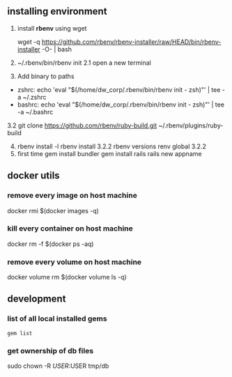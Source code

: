 ## installing environment
1. install **rbenv** using wget

    wget -q https://github.com/rbenv/rbenv-installer/raw/HEAD/bin/rbenv-installer -O- | bash
  
2. ~/.rbenv/bin/rbenv init
2.1 open a new terminal

3. Add binary to paths
- zshrc: echo 'eval "$(/home/dw_corp/.rbenv/bin/rbenv init - zsh)"' | tee -a ~/.zshrc
- bashrc: echo 'eval "$(/home/dw_corp/.rbenv/bin/rbenv init - zsh)"' | tee -a ~/.bashrc

3.2 git clone https://github.com/rbenv/ruby-build.git ~/.rbenv/plugins/ruby-build
 

4. rbenv install -l
rbenv install 3.2.2
rbenv versions
renv global 3.2.2
5. first time
gem install bundler
gem install rails
rails new appname


## docker utils
### remove every image on host machine
docker rmi $(docker images -q)
### kill every container on host machine
docker rm -f $(docker ps -aq)
### remove every volume on host machine
docker volume rm $(docker volume ls -q)



## development 
### list of all local installed gems
    gem list

### get ownership of db files
sudo chown -R $USER:$USER tmp/db



